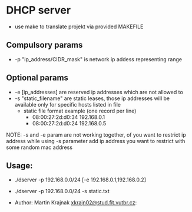 # DHCP server
 * use make to translate projekt via provided MAKEFILE

## Compulsory params
  * -p "ip_address/CIDR_mask" is network ip addess representing range

## Optional params
  * -e [ip_addresses] are reserved ip addresses which are not allowed to
  * -s "static_filename" are static leases, those ip addresses will be available only for specific hosts listed in file
    * static file format example (one record per line)
      * 08:00:27:2d:d0:34 192.168.0.1
      * 08:00:27:2d:d0:24 192.168.0.5

NOTE: -s and -e param are not working together, of you want to restrict ip address
while using -s parameter add ip address you want to restrict with some random mac address

## Usage:
 * ./dserver -p 192.168.0.0/24 [-e 192.168.0.1,192.168.0.2]
 * ./dserver -p 192.168.0.0/24 -s static.txt

* Author: Martin Krajnak <xkrajn02@stud.fit.vutbr.cz>:
